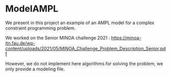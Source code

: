 # ModelAMPL
We present in this project an example of an AMPL model for a complex constraint programming problem.

We worked on the Senior MINOA challenge 2021 :
https://minoa-itn.fau.de/wp-content/uploads/2021/05/MINOA_Challenge_Problem_Description_Senior.pdf

However, we do not implement here algorithms for solving the problem, we only provide a modeling file.

